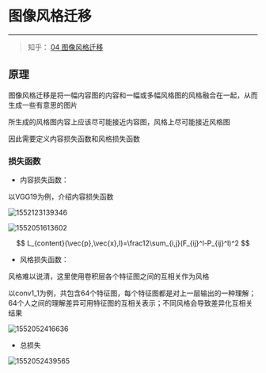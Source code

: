 # 图像风格迁移

---

> 知乎： [04 图像风格迁移](https://zhuanlan.zhihu.com/p/44165451)

## 原理

图像风格迁移是将一幅内容图的内容和一幅或多幅风格图的风格融合在一起，从而生成一些有意思的图片

所生成的风格图内容上应该尽可能接近内容图，风格上尽可能接近风格图

因此需要定义内容损失函数和风格损失函数

### 损失函数

+ 内容损失函数：

以VGG19为例，介绍内容损失函数

![1552123139346](/home/jayden/github/LearnDeepInterest/图像风格迁移/1552123139346.png)

![1552051613602](https://github.com/QQJayden/LearnDeepInterest/raw/master/home/jayden/.config/Typora/typora-user-images/1552051613602.png)


$$
L_{content}(\vec{p},\vec{x},l)=\frac12\sum_{i,j}(F_{ij}^l-P_{ij}^l)^2
$$

+ 风格损失函数：

风格难以说清，这里使用卷积层各个特征图之间的互相关作为风格

以conv1_1为例，共包含64个特征图，每个特征图都是对上一层输出的一种理解；64个人之间的理解差异可用特征图的互相关表示；不同风格会导致差异化互相关结果

![1552052416636](/home/jayden/.config/Typora/typora-user-images/1552052416636.png)

+ 总损失

![1552052439565](/home/jayden/.config/Typora/typora-user-images/1552052439565.png)